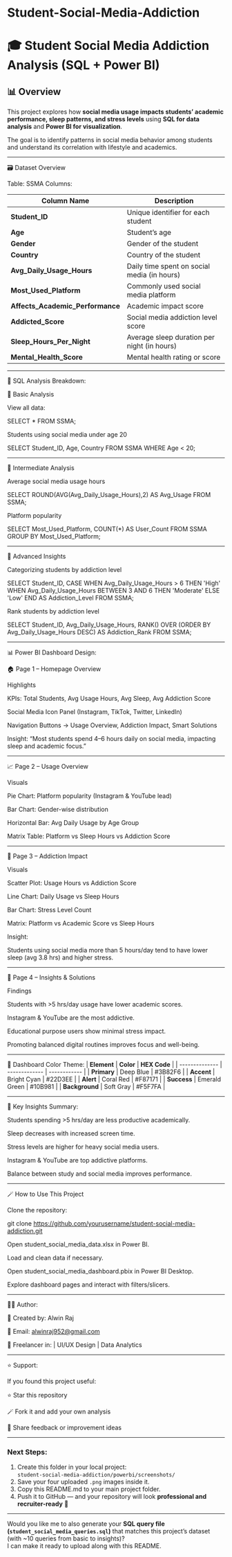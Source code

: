 
# Student-Social-Media-Addiction

# 🎓 Student Social Media Addiction Analysis (SQL + Power BI)

## 📊 Overview
This project explores how **social media usage impacts students’ academic performance, sleep patterns, and stress levels** using **SQL for data analysis** and **Power BI for visualization**.

The goal is to identify patterns in social media behavior among students and understand its correlation with lifestyle and academics.

---

🗃 Dataset Overview

Table: SSMA
Columns:

| **Column Name**                  | **Description**                             |
| -------------------------------- | ------------------------------------------- |
| **Student_ID**                   | Unique identifier for each student          |
| **Age**                          | Student’s age                               |
| **Gender**                       | Gender of the student                       |
| **Country**                      | Country of the student                      |
| **Avg_Daily_Usage_Hours**        | Daily time spent on social media (in hours) |
| **Most_Used_Platform**           | Commonly used social media platform         |
| **Affects_Academic_Performance** | Academic impact score                       |
| **Addicted_Score**               | Social media addiction level score          |
| **Sleep_Hours_Per_Night**        | Average sleep duration per night (in hours) |
| **Mental_Health_Score**          | Mental health rating or score               |

---

🧩 SQL Analysis Breakdown:

🔹 Basic Analysis

View all data:

SELECT * FROM SSMA;


Students using social media under age 20

SELECT Student_ID, Age, Country FROM SSMA WHERE Age < 20;

---

🔹 Intermediate Analysis

Average social media usage hours

SELECT ROUND(AVG(Avg_Daily_Usage_Hours),2) AS Avg_Usage FROM SSMA;


Platform popularity

SELECT Most_Used_Platform, COUNT(*) AS User_Count FROM SSMA GROUP BY Most_Used_Platform;

---

🔹 Advanced Insights

Categorizing students by addiction level

SELECT Student_ID,
       CASE
         WHEN Avg_Daily_Usage_Hours > 6 THEN 'High'
         WHEN Avg_Daily_Usage_Hours BETWEEN 3 AND 6 THEN 'Moderate'
         ELSE 'Low'
       END AS Addiction_Level
FROM SSMA;


Rank students by addiction level

SELECT Student_ID, Avg_Daily_Usage_Hours,
       RANK() OVER (ORDER BY Avg_Daily_Usage_Hours DESC) AS Addiction_Rank
FROM SSMA;

---

📊 Power BI Dashboard Design:

🏠 Page 1 – Homepage Overview

Highlights

KPIs: Total Students, Avg Usage Hours, Avg Sleep, Avg Addiction Score

Social Media Icon Panel (Instagram, TikTok, Twitter, LinkedIn)

Navigation Buttons → Usage Overview, Addiction Impact, Smart Solutions

Insight: “Most students spend 4–6 hours daily on social media, impacting sleep and academic focus.”

---

📈 Page 2 – Usage Overview

Visuals

Pie Chart: Platform popularity (Instagram & YouTube lead)

Bar Chart: Gender-wise distribution

Horizontal Bar: Avg Daily Usage by Age Group

Matrix Table: Platform vs Sleep Hours vs Addiction Score

---

💭 Page 3 – Addiction Impact

Visuals

Scatter Plot: Usage Hours vs Addiction Score

Line Chart: Daily Usage vs Sleep Hours

Bar Chart: Stress Level Count

Matrix: Platform vs Academic Score vs Sleep Hours

Insight:

Students using social media more than 5 hours/day tend to have lower sleep (avg 3.8 hrs) and higher stress.

---

🧠 Page 4 – Insights & Solutions

Findings

Students with >5 hrs/day usage have lower academic scores.

Instagram & YouTube are the most addictive.

Educational purpose users show minimal stress impact.

Promoting balanced digital routines improves focus and well-being.

---

🎨 Dashboard Color Theme:
| **Element**    | **Color**     | **HEX Code** |
| -------------- | ------------- | ------------ |
| **Primary**    | Deep Blue     | #3B82F6      |
| **Accent**     | Bright Cyan   | #22D3EE      |
| **Alert**      | Coral Red     | #F87171      |
| **Success**    | Emerald Green | #10B981      |
| **Background** | Soft Gray     | #F5F7FA      |

---


🧾 Key Insights Summary:

 Students spending >5 hrs/day are less productive academically.

 Sleep decreases with increased screen time.

 Stress levels are higher for heavy social media users.

 Instagram & YouTube are top addictive platforms.

 Balance between study and social media improves performance.
 
--- 

🪄 How to Use This Project

Clone the repository:

git clone https://github.com/yourusername/student-social-media-addiction.git


Open student_social_media_data.xlsx in Power BI.

Load and clean data if necessary.

Open student_social_media_dashboard.pbix in Power BI Desktop.

Explore dashboard pages and interact with filters/slicers.

---

🧑‍💻 Author:

👤 Created by: Alwin Raj

📧 Email: alwinraj952@gmail.com

💼 Freelancer in: | UI/UX Design | Data Analytics

---

⭐ Support:

If you found this project useful:

⭐ Star this repository

🪄 Fork it and add your own analysis

💬 Share feedback or improvement ideas


---

###  Next Steps:
1. Create this folder in your local project:  
   `student-social-media-addiction/powerbi/screenshots/`
2. Save your four uploaded `.png` images inside it.
3. Copy this README.md to your main project folder.
4. Push it to GitHub — and your repository will look **professional and recruiter-ready** 🎯

---

Would you like me to also generate your **SQL query file (`student_social_media_queries.sql`)** that matches this project’s dataset (with ~10 queries from basic to insights)?  
I can make it ready to upload along with this README.
